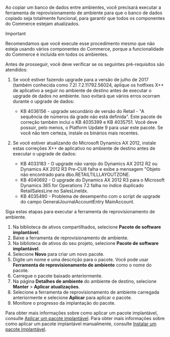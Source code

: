 Ao copiar um banco de dados entre ambientes, você precisará executar a ferramenta de reprovisionamento de ambiente para que o banco de dados copiado seja totalmente funcional, para garantir que todos os componentes do Commerce estejam atualizados.

> [!IMPORTANT]
> Recomendamos que você execute esse procedimento mesmo que não esteja usando vários componentes do Commerce, porque a funcionalidade do Commerce é incluída em todos os ambientes. 

Antes de prosseguir, você deve verificar se os seguintes pré-requisitos são atendidos:
1. Se você estiver fazendo upgrade para a versão de julho de 2017 (também conhecida como 7.2) 7.2.11792.56024, aplique os hotfixes X++ de aplicativo a seguir no ambiente de destino antes de executar o upgrade de dados no ambiente. Isso evitará que vários erros ocorram durante o upgrade de dados:

    - KB 4036156 - upgrade secundário de versão do Retail - "A sequência de números da grade não está definida". Este pacote de correção também inclui o KB 4035399 e KB 4035751. Você deve possuir, pelo menos, o Platform Update 9 para usar este pacote. Se você não tem certeza, instale os binários mais recentes.
    
2. Se você estiver atualizando do Microsoft Dynamics AX 2012, instale estas correções X++ de aplicativo no ambiente de destino antes de executar o upgrade de dados:
    - KB 4033183 - O upgrade não varejo do Dynamics AX 2012 R2 ou Dynamics AX 2012 R3 Pre-CU8 falha e exibe a mensagem "Objeto não encontrado para dbo.RETAILTILLLAYOUTZONE.
    - KB 4040692 - O upgrade do Dynamics AX 2012 R3 para o Microsoft Dynamics 365 for Operations 7.2 falha no índice duplicado RetailSalesLine no SalesLineIdx.
    - KB 4035490 - Problema de desempenho com o script de upgrade do campo GeneralJournalAccountEntry MainAccount.


Siga estas etapas para executar a ferramenta de reprovisionamento de ambiente.

1. Na biblioteca de ativos compartilhados, selecione **Pacote de software implantável**.
2. Baixe a ferramenta de reprovisionamento de ambiente.
3. Na biblioteca de ativos do seu projeto, selecione **Pacote de software implantável**.
4. Selecione **Novo** para criar um novo pacote.
5. Digite um nome e uma descrição para o pacote. Você pode usar **Ferramenta de reprovisionamento de ambiente** como o nome do pacote.
6. Carregue o pacote baixado anteriormente.
7. Na página **Detalhes de ambiente** do ambiente de destino, selecione **Manter** > **Aplicar atualizações**.
8. Selecione a ferramenta de reprovisionamento de ambiente carregada anteriormente e selecione **Aplicar** para aplicar o pacote.
9. Monitore o progresso da implantação do pacote. 

Para obter mais informações sobre como aplicar um pacote implantável, consulte [Aplicar um pacote implantável](../deployment/create-apply-deployable-package.md). Para obter mais informações sobre como aplicar um pacote implantável manualmente, consulte [Instalar um pacote implantável](../deployment/install-deployable-package.md).
